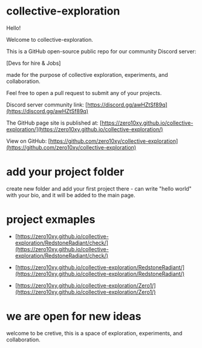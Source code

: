 # collective-exploration

Hello!

Welcome to collective-exploration.

This is a GitHub open-source public repo for our  community Discord server:

[Devs for hire & Jobs]

made for the purpose of collective exploration, experiments, and collaboration.

Feel free to open a pull request to submit any of your projects.

Discord server community link: [https://discord.gg/awHZtSf89q](https://discord.gg/awHZtSf89q)

The GitHub page site is published at: [https://zero10xy.github.io/collective-exploration/](https://zero10xy.github.io/collective-exploration/)

View on GitHub: [https://github.com/zero10xy/collective-exploration](https://github.com/zero10xy/collective-exploration)

# add your project folder

create new folder and add your first project there - can write "hello world" with your bio, and it will be added to the main page.

# project exmaples

* [https://zero10xy.github.io/collective-exploration/RedstoneRadiant/check/](https://zero10xy.github.io/collective-exploration/RedstoneRadiant/check/)

* [https://zero10xy.github.io/collective-exploration/RedstoneRadiant/](https://zero10xy.github.io/collective-exploration/RedstoneRadiant/)

* [https://zero10xy.github.io/collective-exploration/Zero1/](https://zero10xy.github.io/collective-exploration/Zero1/)

# we are open for new ideas

welcome to be cretive, this is a space of exploration, experiments, and collaboration.
